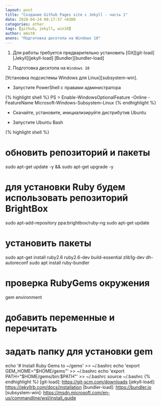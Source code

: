 ```yaml
---
layout: post
title: "Создание Github Pages site c Jekyll - часть 1"
date: 2020-04-24 00:17:57 +0300
categories: other
tags: [github, jekyll, win10]
author: mAsYA 
anons: "Подготовка десктопа на Windows 10"
---
```

1) Для работы требуется предварительно установить [Git][git-load] [Jekyll][jekyll-load] [Bundler][bundler-load]

2) Подготовка десктопа на `Windows 10`

[Установка подсистемы Windows для Linux][subsystem-win].

- Запустите PowerShell с правами администратора

{% highlight shell %}
PS > Enable-WindowsOptionalFeature -Online -FeatureName Microsoft-Windows-Subsystem-Linux
{% endhighlight %}

- Скачайте, установите, инициализируйте дистрибутив Ubuntu

- Запустите Ubuntu Bash

{% highlight shell %}
# обновить репозиторий и пакеты
sudo apt-get update -y && sudo apt-get upgrade -y
# для установки Ruby будем использовать репозиторий BrightBox
sudo apt-add-repository ppa:brightbox/ruby-ng
sudo apt-get update
# установить пакеты
sudo apt-get install ruby2.6 ruby2.6-dev build-essential zlib1g-dev dh-autoreconf
sudo apt install ruby-bundler
# проверка RubyGems окружения
gem environment
# добавить переменные и перечитать
# задать папку для установки gem
echo '# Install Ruby Gems to ~/gems' >> ~/.bashrc
echo 'export GEM_HOME="$HOME/gems"' >> ~/.bashrc
echo 'export PATH="$HOME/gems/bin:$PATH"' >> ~/.bashrc
source ~/.bashrc
{% endhighlight %}
[git-load]: https://git-scm.com/downloads
[jekyll-load]: https://jekyllrb.com/docs/installation
[bundler-load]: https://bundler.io
[subsystem-win]: https://msdn.microsoft.com/en-us/commandline/wsl/install_guide
